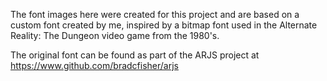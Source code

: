 
The font images here were created for this project and are based on a custom font created by me, inspired by a bitmap font used in the Alternate Reality: The Dungeon video game from the 1980's.

The original font can be found as part of the ARJS project at https://www.github.com/bradcfisher/arjs
